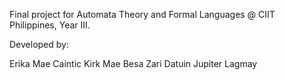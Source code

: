 Final project for Automata Theory and Formal Languages @ CIIT Philippines, Year III.

Developed by:

Erika Mae Caintic
Kirk Mae Besa
Zari Datuin
Jupiter Lagmay
